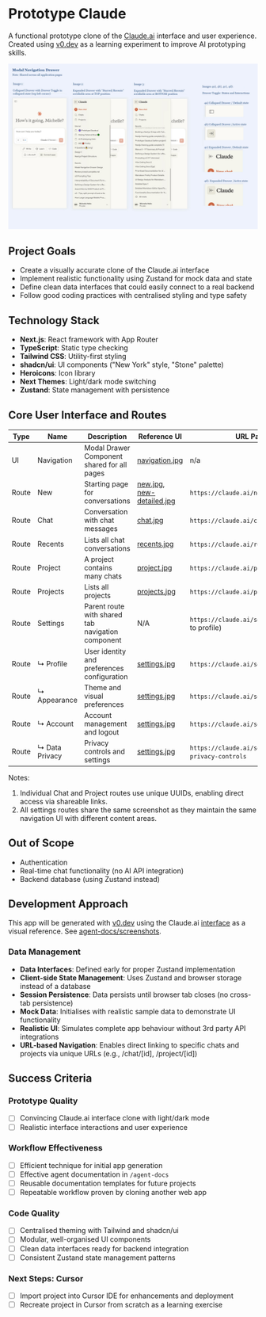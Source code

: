 # Prototype Claude

A functional prototype clone of the [Claude.ai](https://claude.ai/) interface and user experience. Created using [v0.dev](https://v0.dev/) as a learning experiment to improve AI prototyping skills.

![Claude.ai interface prototype screenshot](agent-docs/reference-ui/navigation.jpg)

## Project Goals

- Create a visually accurate clone of the Claude.ai interface
- Implement realistic functionality using Zustand for mock data and state
- Define clean data interfaces that could easily connect to a real backend
- Follow good coding practices with centralised styling and type safety

## Technology Stack

- **Next.js**: React framework with App Router
- **TypeScript**: Static type checking
- **Tailwind CSS**: Utility-first styling
- **shadcn/ui**: UI components ("New York" style, "Stone" palette)
- **Heroicons**: Icon library
- **Next Themes**: Light/dark mode switching
- **Zustand**: State management with persistence

## Core User Interface and Routes

Type | Name | Description | Reference UI | URL Pattern |
|---------|---------|-------------|-----------|-----------|
| UI | Navigation | Modal Drawer Component shared for all pages | [navigation.jpg](agent-docs/reference-ui/navigation.jpg) | n/a |
| Route | New | Starting page for conversations | [new.jpg](agent-docs/reference-ui/new.jpg),  [new-detailed.jpg](agent-docs/reference-ui/new-detailed.jpg)| `https://claude.ai/new` |
| Route | Chat | Conversation with chat messages | [chat.jpg](agent-docs/reference-ui/chat.jpg) | `https://claude.ai/chat/{uuid}` |
| Route | Recents | Lists all chat conversations | [recents.jpg](agent-docs/reference-ui/recents.jpg) | `https://claude.ai/recents` |
| Route | Project | A project contains many chats | [project.jpg](agent-docs/reference-ui/project.jpg) | `https://claude.ai/project/{uuid}` |
| Route | Projects | Lists all projects | [projects.jpg](agent-docs/reference-ui/projects.jpg) | `https://claude.ai/projects` |
| Route | Settings | Parent route with shared tab navigation component | N/A | `https://claude.ai/settings` (redirects to profile) |
| Route | ↳ Profile | User identity and preferences configuration | [settings.jpg](agent-docs/reference-ui/settings.jpg) | `https://claude.ai/settings/profile` |
| Route | ↳ Appearance | Theme and visual preferences | [settings.jpg](agent-docs/reference-ui/settings.jpg) | `https://claude.ai/settings/appearance` |
| Route | ↳ Account | Account management and logout | [settings.jpg](agent-docs/reference-ui/settings.jpg) | `https://claude.ai/settings/account` |
| Route | ↳ Data Privacy | Privacy controls and settings | [settings.jpg](agent-docs/reference-ui/settings.jpg) | `https://claude.ai/settings/data-privacy-controls` |

Notes:
1. Individual Chat and Project routes use unique UUIDs, enabling direct access via shareable links.
2. All settings routes share the same screenshot as they maintain the same navigation UI with different content areas.

## Out of Scope
- Authentication
- Real-time chat functionality (no AI API integration)
- Backend database (using Zustand instead)

## Development Approach

This app will be generated with [v0.dev](https://v0.dev) using the Claude.ai [interface](https://claude.ai) as a visual reference. See [agent-docs/screenshots](agent-docs/screenshots).

### Data Management

- **Data Interfaces**: Defined early for proper Zustand implementation
- **Client-side State Management**: Uses Zustand and browser storage instead of a database
- **Session Persistence**: Data persists until browser tab closes (no cross-tab persistence)
- **Mock Data**: Initialises with realistic sample data to demonstrate UI functionality
- **Realistic UI**: Simulates complete app behaviour without 3rd party API integrations
- **URL-based Navigation**: Enables direct linking to specific chats and projects via unique URLs (e.g., /chat/[id], /project/[id])

## Success Criteria

### Prototype Quality
- [ ] Convincing Claude.ai interface clone with light/dark mode
- [ ] Realistic interface interactions and user experience

### Workflow Effectiveness
- [ ] Efficient technique for initial app generation
- [ ] Effective agent documentation in `/agent-docs`
- [ ] Reusable documentation templates for future projects
- [ ] Repeatable workflow proven by cloning another web app

### Code Quality
- [ ] Centralised theming with Tailwind and shadcn/ui
- [ ] Modular, well-organised UI components
- [ ] Clean data interfaces ready for backend integration
- [ ] Consistent Zustand state management patterns

### Next Steps: Cursor
- [ ] Import project into Cursor IDE for enhancements and deployment
- [ ] Recreate project in Cursor from scratch as a learning exercise